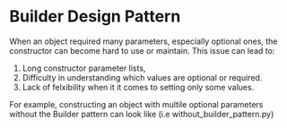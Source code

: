 # Builder Design Pattern
When an object required many parameters, especially optional ones, the constructor can become hard to use or maintain. This issue can lead to:

1. Long constructor parameter lists,
2. Difficulty in understanding which values are optional or required.
3. Lack of felxibility when it it comes to setting only some values.

For example, constructing an object with multile optional parameters without the Builder pattern can look like (i.e without_builder_pattern.py)